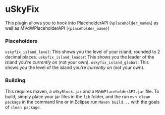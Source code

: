 # uSkyFix
This plugin allows you to hook into PlaceholderAPI (`%placeholder_name%`) as well as MVdWPlaceholderAPI (`{placeholder_name}`)

### Placeholders
`uskyfix_island_level`: This shows you the level of your island, rounded to 2 decimal places.
`uskyfix_island_leader`: This shows you the leader of the island you're *currently on* (not your own).
`uskyfix_island_global`: This shows you the level of the island you're *currently on* (not your own).

### Building
This requires maven, a `uSkyBlock.jar` and a `MVdWPlaceholderAPI.jar` file. To build, simply place your jar files in the `lib` folder, and the run `mvn clean package` in the command line or in Eclipse run `Maven build...` with the goals of `clean package`.
